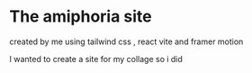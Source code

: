 # The amiphoria site

created by me using tailwind css , react vite and framer motion

I wanted to create a site for my collage so i did
